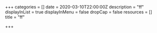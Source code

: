 +++
categories = []
date = 2020-03-10T22:00:00Z
description = "ff"
displayInList = true
displayInMenu = false
dropCap = false
resources = []
title = "ff"

+++
